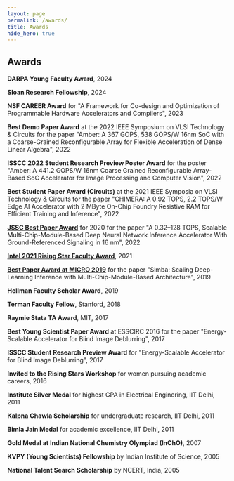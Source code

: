 ```yaml
---
layout: page
permalink: /awards/
title: Awards
hide_hero: true
---
```

## Awards
**DARPA Young Faculty Award**, 2024    

**Sloan Research Fellowship**, 2024

**NSF CAREER Award** for "A Framework for Co-design and Optimization of Programmable Hardware Accelerators and Compilers", 2023    

**Best Demo Paper Award** at the 2022 IEEE Symposium on VLSI Technology & Circuits for the paper "Amber: A 367 GOPS, 538 GOPS/W 16nm SoC with a Coarse-Grained Reconfigurable Array for Flexible Acceleration of Dense Linear Algebra", 2022    

**ISSCC 2022 Student Research Preview Poster Award** for the poster "Amber: A 441.2 GOPS/W 16nm Coarse Grained Reconfigurable Array-Based SoC Accelerator for Image Processing and Computer Vision", 2022

**Best Student Paper Award (Circuits)** at the 2021 IEEE Symposia on VLSI Technology & Circuits for the paper "CHIMERA: A 0.92 TOPS, 2.2 TOPS/W Edge AI Accelerator with 2 MByte On-Chip Foundry Resistive RAM for Efficient Training and Inference", 2022    

**[JSSC Best Paper Award](https://sscs.ieee.org/membership/awards/jssc-best-paper-award)** for 2020 for the paper "A 0.32–128 TOPS, Scalable Multi-Chip-Module-Based Deep Neural Network Inference Accelerator With Ground-Referenced Signaling in 16 nm", 2022  

**[Intel 2021 Rising Star Faculty Award](https://www.intel.com/content/www/us/en/research/blogs/rising-star-faculty-award-21.html)**, 2021  

**[Best Paper Award at MICRO 2019](https://www.microarch.org/micro52/program/bestpaper.html)** for the paper "Simba: Scaling Deep-Learning Inference with Multi-Chip-Module-Based Architecture", 2019  

**Hellman Faculty Scholar Award**, 2019  

**Terman Faculty Fellow**, Stanford, 2018  

**Raymie Stata TA Award**, MIT, 2017  

**Best Young Scientist Paper Award** at ESSCIRC 2016 for the paper "Energy-Scalable Accelerator for Blind Image Deblurring", 2017   

**ISSCC Student Research Preview Award** for "Energy-Scalable Accelerator for Blind Image Deblurring", 2017  

**Invited to the Rising Stars Workshop** for women pursuing academic careers, 2016  

**Institute Silver Medal** for highest GPA in Electrical Enginering, IIT Delhi, 2011   

**Kalpna Chawla Scholarship** for undergraduate research, IIT Delhi, 2011  

**Bimla Jain Medal** for academic excellence, IIT Delhi, 2011  

**Gold Medal at Indian National Chemistry Olympiad (InChO)**, 2007  

**KVPY (Young Scientists) Fellowship** by Indian Institute of Science, 2005  

**National Talent Search Scholarship** by NCERT, India, 2005  
